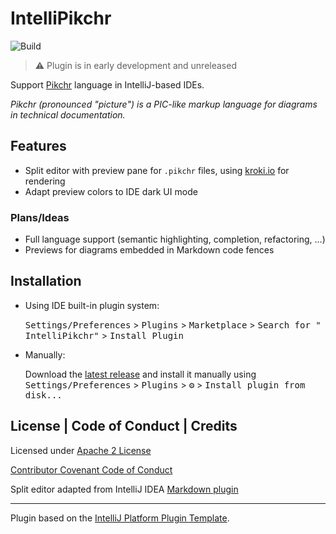 # IntelliPikchr

![Build](https://github.com/YannCebron/IntelliPikchr/workflows/Build/badge.svg)
<!--[![Version](https://img.shields.io/jetbrains/plugin/v/PLUGIN_ID.svg)](https://plugins.jetbrains.com/plugin/PLUGIN_ID)-->
<!--[![Downloads](https://img.shields.io/jetbrains/plugin/d/PLUGIN_ID.svg)](https://plugins.jetbrains.com/plugin/PLUGIN_ID)-->

> ⚠️ Plugin is in early development and unreleased

Support [Pikchr](https://pikchr.org/) language in IntelliJ-based IDEs.

_Pikchr (pronounced "picture") is a PIC-like markup language for diagrams in technical documentation._

## Features

- Split editor with preview pane for `.pikchr` files, using [kroki.io](https://kroki.io) for rendering
- Adapt preview colors to IDE dark UI mode

### Plans/Ideas

- Full language support (semantic highlighting, completion, refactoring, ...)
- Previews for diagrams embedded in Markdown code fences

## Installation

- Using IDE built-in plugin system:

  <kbd>Settings/Preferences</kbd> > <kbd>Plugins</kbd> > <kbd>Marketplace</kbd> > <kbd>Search for "
  IntelliPikchr"</kbd> >
  <kbd>Install Plugin</kbd>

- Manually:

  Download the [latest release](https://github.com/YannCebron/IntelliPikchr/releases/latest) and install it manually
  using
  <kbd>Settings/Preferences</kbd> > <kbd>Plugins</kbd> > <kbd>⚙️</kbd> > <kbd>Install plugin from disk...</kbd>
                             
## License | Code of Conduct | Credits

Licensed under [Apache 2 License](LICENSE)

[Contributor Covenant Code of Conduct](CODE_OF_CONDUCT.md)
                                      
Split editor adapted from IntelliJ IDEA [Markdown plugin](https://github.com/JetBrains/intellij-community/tree/master/plugins/markdown)

---
Plugin based on the [IntelliJ Platform Plugin Template][template].

[template]: https://github.com/JetBrains/intellij-platform-plugin-template
